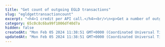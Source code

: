 ```yaml
---
title: "Get count of outgoing EGLD transactions"
slug: "egldgettransactioncount"
excerpt: "<h4>1 credit per API call.</h4><br/>\n<p>Get a number of outgoing EGLD transactions for the address. When a transaction is sent, there can be multiple outgoing transactions,\nwhich are not yet processed by the blockchain. To distinguish between them, there is a counter called a nonce, which represents\nthe order of the transaction in the list of outgoing transactions.</p>"
category: 65c0c8c6ba99f1006df40d7a
hidden: false
createdAt: "Mon Feb 05 2024 11:38:51 GMT+0000 (Coordinated Universal Time)"
updatedAt: "Mon Feb 05 2024 11:38:51 GMT+0000 (Coordinated Universal Time)"
---
```

